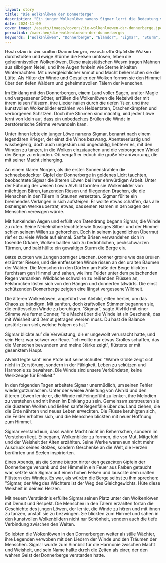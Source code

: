 ```yaml
---
layout: story
title: "Die Wolkenlöwen der Donnerberge"
description: "Ein junger Wolkenlöwe namens Sigmar lernt die Bedeutung von Verantwortung und Weisheit, als er in den mächtigen Donnerbergen seine Fähigkeiten über die Winde entdeckt."
date: 2024-11-09
cover_image: /assets/images/covers/die-wolkenloewen-der-donnerberge.jpeg
permalink: /maerchen/die-wolkenloewen-der-donnerberge/
keywords: ["Wolkenlöwen", "Donnerberge", "Elandor", "Sigmar", "Sturm", "Weisheit"]
---
```


Hoch oben in den uralten Donnerbergen, wo schroffe Gipfel die Wolken durchstoßen und ewige Stürme die Felsen umtosen, leben die geheimnisvollen Wolkenlöwen. Diese majestätischen Wesen tragen Mähnen aus silbrigem Nebel, und ihre Augen funkeln wie Sterne in kalten Winternächten. Mit unvergleichlicher Anmut und Macht beherrschen sie die Lüfte. Als Hüter der Winde und Gestalter der Wolken formen sie den Himmel über den tiefen Wäldern und geheimnisvollen Tälern der Menschen.

Im Einklang mit den Donnerbergen, einem Land voller Sagen, uralter Magie und vergessener Götter, erfüllen die Wolkenlöwen die Nebelwälder mit ihrem leisen Flüstern. Ihre Lieder hallen durch die tiefen Täler, und ihre kunstvollen Wolkenbilder erzählen von Heldentaten, Drachenkämpfen und verborgenen Schätzen. Doch ihre Stimmen sind mächtig, und jeder Löwe lernt von klein auf, dass ein unbedachtes Brüllen die Winde in zerstörerische Stürme verwandeln kann.

Unter ihnen lebte ein junger Löwe namens Sigmar, benannt nach einem legendären Krieger, der einst die Winde bezwang. Abenteuerlustig und wissbegierig, doch auch ungestüm und ungeduldig, liebte er es, mit den Winden zu tanzen, in die Wolken einzutauchen und die verborgenen Winkel der Berge zu erkunden. Oft vergaß er jedoch die große Verantwortung, die mit seiner Macht einherging.

An einem klaren Morgen, als die ersten Sonnenstrahlen die schneebedeckten Gipfel der Donnerberge in goldenes Licht tauchten, beobachtete Sigmar die älteren Löwen bei ihrer ehrwürdigen Arbeit. Unter der Führung der weisen Löwin Alvhild formten sie Wolkenbilder von mächtigen Bären, tanzenden Riesen und fliegenden Drachen, die die Menschen in den Tälern in Staunen versetzten. Sigmar fühlte ein brennendes Verlangen in sich aufsteigen: Er wollte etwas schaffen, das alle bisherigen Werke übertraf, etwas, das seinen Namen in den Sagen der Menschen verewigen würde.

Mit funkelnden Augen und erfüllt von Tatendrang begann Sigmar, die Winde zu rufen. Seine Nebelmähne leuchtete wie flüssiges Silber, und der Himmel schien seinem Willen zu gehorchen. Doch in seinem jugendlichen Übermut rief er zu viele Winde auf einmal. Sanfte Brisen verwandelten sich in tosende Orkane, Wolken ballten sich zu bedrohlichen, pechschwarzen Türmen, und bald hüllte ein gewaltiger Sturm die Berge ein.

Blitze zuckten wie Zungen zorniger Drachen, Donner grollte wie das Brüllen erzürnter Riesen, und die entfesselten Winde rissen an den uralten Bäumen der Wälder. Die Menschen in den Dörfern am Fuße der Berge blickten furchtsam gen Himmel und sahen, wie ihre Felder unter dem peitschenden Regen versanken. Wildbäche schwollen zu reißenden Flüssen an, Felsbrocken lösten sich von den Hängen und donnerten talwärts. Die einst schützenden Donnerberge zeigten eine längst vergessene Wildheit.

Die älteren Wolkenlöwen, angeführt von Alvhild, eilten herbei, um das Chaos zu bändigen. Mit sanften, doch kraftvollen Stimmen begannen sie, die entfesselten Winde zu beruhigen. "Sigmar", sagte Alvhild mit einer Stimme wie ferner Donner, "die Macht über die Winde ist ein Geschenk, das mit Weisheit und Demut getragen werden muss. Du hast die Balance gestört; nun sieh, welche Folgen es hat."

Sigmar blickte auf die Verwüstung, die er ungewollt verursacht hatte, und sein Herz war schwer vor Reue. "Ich wollte nur etwas Großes schaffen, das die Menschen bewundern und meine Stärke zeigt", flüsterte er mit gesenktem Haupt.

Alvhild legte sanft eine Pfote auf seine Schulter. "Wahre Größe zeigt sich nicht in Zerstörung, sondern in der Fähigkeit, Leben zu schützen und Harmonie zu bewahren. Die Winde sind unsere Verbündeten, keine Werkzeuge für Eitelkeit."

In den folgenden Tagen arbeitete Sigmar unermüdlich, um seinen Fehler wiedergutzumachen. Unter der weisen Anleitung von Alvhild und den älteren Löwen lernte er, die Winde mit Feingefühl zu lenken, ihre Melodien zu verstehen und mit ihnen im Einklang zu sein. Gemeinsam zerstreuten sie die düsteren Wolken und ließen sanfte Regenfälle über das Land ziehen, die die Erde nährten und neues Leben erweckten. Die Flüsse beruhigten sich, die Felder erholten sich, und die Menschen blickten mit neuer Hoffnung zum Himmel.

Sigmar verstand nun, dass wahre Macht nicht im Beherrschen, sondern im Verstehen liegt. Er begann, Wolkenbilder zu formen, die von Mut, Mitgefühl und der Weisheit der Alten erzählten. Seine Werke waren nun nicht mehr Ausdruck seines Stolzes, sondern Geschenke an die Welt, die Herzen berührten und Seelen inspirierten.

Eines Abends, als die Sonne blutrot hinter den gezackten Gipfeln der Donnerberge versank und der Himmel in ein Feuer aus Farben getaucht war, setzte sich Sigmar auf einen hohen Felsen und lauschte dem uralten Flüstern des Windes. Es war, als würden die Berge selbst zu ihm sprechen: "Sigmar, der Weg des Wächters ist der Weg des Gleichgewichts. Hüte diese Weisheit in deinem Herzen.

Mit neuem Verständnis erfüllte Sigmar seinen Platz unter den Wolkenlöwen mit Demut und Respekt. Die Menschen in den Tälern erzählten fortan die Geschichte des jungen Löwen, der lernte, die Winde zu hören und mit ihnen zu tanzen, anstatt sie zu bezwingen. Sie blickten zum Himmel und sahen in den kunstvollen Wolkenbildern nicht nur Schönheit, sondern auch die tiefe Verbindung zwischen den Welten.

So lebten die Wolkenlöwen in den Donnerbergen weiter als stille Wächter, ihre Legenden verwoben mit den Liedern der Winde und den Träumen der Menschen. Sigmar wurde zum Sinnbild für die Harmonie zwischen Macht und Weisheit, und sein Name hallte durch die Zeiten als einer, der den wahren Geist der Donnerberge verstanden hatte.
